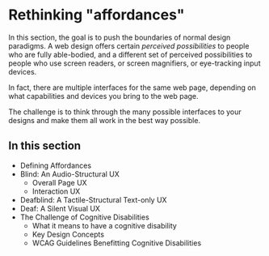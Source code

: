 # Rethinking "affordances"

In this section, the goal is to push the boundaries of normal design paradigms. A web design offers certain _perceived possibilities_ to people who are fully able-bodied, and a different set of perceived possibilities to people who use screen readers, or screen magnifiers, or eye-tracking input devices.

In fact, there are multiple interfaces for the same web page, depending on what capabilities and devices you bring to the web page.

The challenge is to think through the many possible interfaces to your designs and make them all work in the best way possible.

## In this section

- Defining Affordances
- Blind: An Audio-Structural UX
  - Overall Page UX
  - Interaction UX
- Deafblind: A Tactile-Structural Text-only UX
- Deaf: A Silent Visual UX
- The Challenge of Cognitive Disabilities
  - What it means to have a cognitive disability
  - Key Design Concepts
  - WCAG Guidelines Benefitting Cognitive Disabilities
